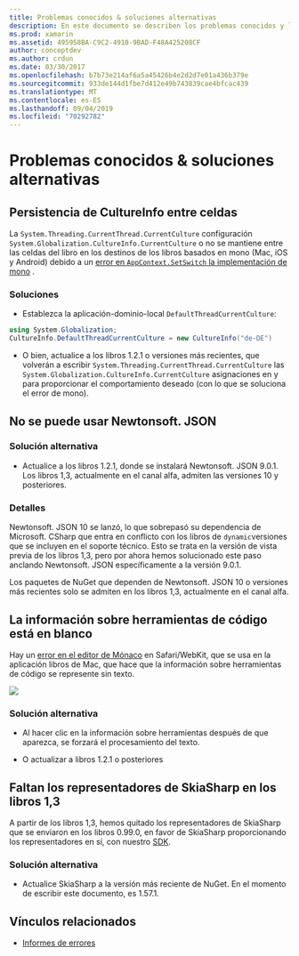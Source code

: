 ```yaml
---
title: Problemas conocidos & soluciones alternativas
description: En este documento se describen los problemas conocidos y las soluciones alternativas para Xamarin Workbooks. Se describen los problemas de CultureInfo, los problemas de JSON y mucho más.
ms.prod: xamarin
ms.assetid: 495958BA-C9C2-4910-9BAD-F48A425208CF
author: conceptdev
ms.author: crdun
ms.date: 03/30/2017
ms.openlocfilehash: b7b73e214af6a5a45426b4e2d2d7e01a436b379e
ms.sourcegitcommit: 933de144d1fbe7d412e49b743839cae4bfcac439
ms.translationtype: MT
ms.contentlocale: es-ES
ms.lasthandoff: 09/04/2019
ms.locfileid: "70292782"
---
```

# <a name="known-issues--workarounds"></a>Problemas conocidos & soluciones alternativas

## <a name="persistence-of-cultureinfo-across-cells"></a>Persistencia de CultureInfo entre celdas

La `System.Threading.CurrentThread.CurrentCulture` configuración `System.Globalization.CultureInfo.CurrentCulture` o no se mantiene entre las celdas del libro en los destinos de los libros basados en mono (Mac, iOS y Android) debido a un [error en `AppContext.SetSwitch` la implementación de mono][appcontext-bug] .

### <a name="workarounds"></a>Soluciones

- Establezca la aplicación-dominio-local `DefaultThreadCurrentCulture`:

```csharp
using System.Globalization;
CultureInfo.DefaultThreadCurrentCulture = new CultureInfo("de-DE")
```

- O bien, actualice a los libros 1.2.1 o versiones más recientes, que volverán a escribir `System.Threading.CurrentThread.CurrentCulture` las `System.Globalization.CultureInfo.CurrentCulture` asignaciones en y para proporcionar el comportamiento deseado (con lo que se soluciona el error de mono).

## <a name="unable-to-use-newtonsoftjson"></a>No se puede usar Newtonsoft. JSON

### <a name="workaround"></a>Solución alternativa

- Actualice a los libros 1.2.1, donde se instalará Newtonsoft. JSON 9.0.1.
  Los libros 1,3, actualmente en el canal alfa, admiten las versiones 10 y posteriores.

### <a name="details"></a>Detalles

Newtonsoft. JSON 10 se lanzó, lo que sobrepasó su dependencia de Microsoft. CSharp que entra en conflicto con los libros de `dynamic`versiones que se incluyen en el soporte técnico. Esto se trata en la versión de vista previa de los libros 1,3, pero por ahora hemos solucionado este paso anclando Newtonsoft. JSON específicamente a la versión 9.0.1.

Los paquetes de NuGet que dependen de Newtonsoft. JSON 10 o versiones más recientes solo se admiten en los libros 1,3, actualmente en el canal alfa.

## <a name="code-tooltips-are-blank"></a>La información sobre herramientas de código está en blanco

Hay un [error en el editor de Mónaco][monaco-bug] en Safari/WebKit, que se usa en la aplicación libros de Mac, que hace que la información sobre herramientas de código se represente sin texto.

![](general-images/monaco-signature-help-bug.png)

### <a name="workaround"></a>Solución alternativa

- Al hacer clic en la información sobre herramientas después de que aparezca, se forzará el procesamiento del texto.

- O actualizar a libros 1.2.1 o posteriores

[appcontext-bug]: https://bugzilla.xamarin.com/show_bug.cgi?id=54448
[monaco-bug]: https://github.com/Microsoft/monaco-editor/issues/408

## <a name="skiasharp-renderers-are-missing-in-workbooks-13"></a>Faltan los representadores de SkiaSharp en los libros 1,3

A partir de los libros 1,3, hemos quitado los representadores de SkiaSharp que se enviaron en los libros 0.99.0, en favor de SkiaSharp proporcionando los representadores en sí, con nuestro [SDK](~/tools/workbooks/sdk/index.md).

### <a name="workaround"></a>Solución alternativa

- Actualice SkiaSharp a la versión más reciente de NuGet. En el momento de escribir este documento, es 1.57.1.

## <a name="related-links"></a>Vínculos relacionados

- [Informes de errores](~/tools/workbooks/install.md#reporting-bugs)
